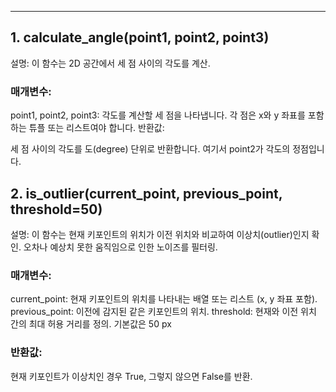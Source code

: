 ---

## 1. calculate_angle(point1, point2, point3)
설명: 이 함수는 2D 공간에서 세 점 사이의 각도를 계산. 

### 매개변수:

point1, point2, point3: 각도를 계산할 세 점을 나타냅니다. 각 점은 x와 y 좌표를 포함하는 튜플 또는 리스트여야 합니다.
반환값:

세 점 사이의 각도를 도(degree) 단위로 반환합니다. 여기서 point2가 각도의 정점입니다.



## 2. is_outlier(current_point, previous_point, threshold=50)
설명: 이 함수는 현재 키포인트의 위치가 이전 위치와 비교하여 이상치(outlier)인지 확인. 오차나 예상치 못한 움직임으로 인한 노이즈를 필터링.

### 매개변수:

current_point: 현재 키포인트의 위치를 나타내는 배열 또는 리스트 (x, y 좌표 포함).
previous_point: 이전에 감지된 같은 키포인트의 위치.
threshold: 현재와 이전 위치 간의 최대 허용 거리를 정의. 기본값은 50 px
### 반환값:

현재 키포인트가 이상치인 경우 True, 그렇지 않으면 False를 반환.


